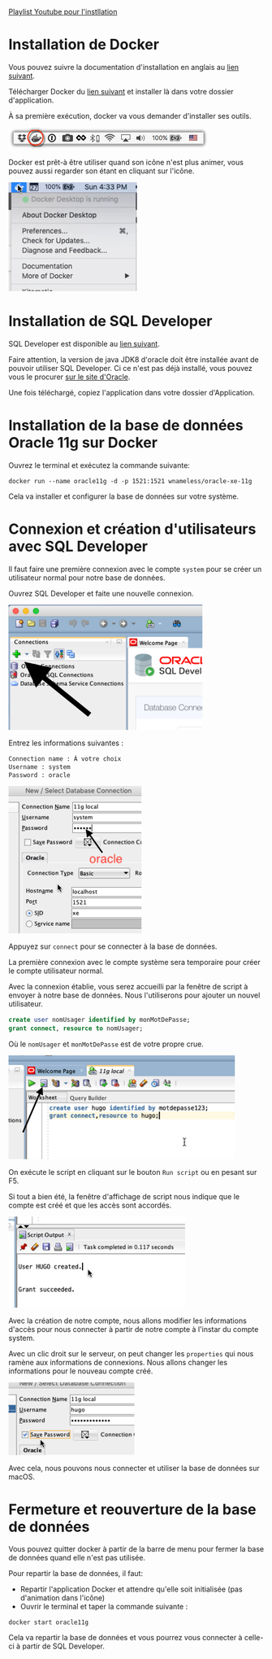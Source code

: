 [Playlist Youtube pour l'instllation](https://www.youtube.com/playlist?list=PLliSmgNDYPxyO0qZ0yefbOHA5TbhDMOkj)

# Installation de Docker

Vous pouvez suivre la documentation d'installation en anglais au [lien suivant](https://docs.docker.com/docker-for-mac/install/).

Télécharger Docker du [lien suivant](https://download.docker.com/mac/stable/Docker.dmg) et installer là dans votre dossier d'application.

À sa première exécution, docker va vous demander d'installer ses outils.

![](whale-in-menu-bar.png)

Docker est prêt-à être utiliser quand son icône n'est plus animer, vous pouvez aussi regarder son étant en cliquant sur l'icône.

![](docker-running.png)

# Installation de SQL Developer

SQL Developer est disponible au [lien suivant](https://www.oracle.com/technetwork/developer-tools/sql-developer/downloads/index.html).

Faire attention, la version de java JDK8 d'oracle doit être installée avant de pouvoir utiliser SQL Developer. Ci ce n'est pas déjà installé, vous pouvez vous le procurer [sur le site d'Oracle](http://www.oracle.com/technetwork/java/javase/downloads/jdk8-downloads-2133151.html).

Une fois téléchargé, copiez l'application dans votre dossier d'Application.

# Installation de la base de données Oracle 11g sur Docker

Ouvrez le terminal et exécutez la commande suivante:
```
docker run --name oracle11g -d -p 1521:1521 wnameless/oracle-xe-11g
```

Cela va installer et configurer la base de données sur votre système.

# Connexion et création d'utilisateurs avec SQL Developer

Il faut faire une première connexion avec le compte `system` pour se créer un utilisateur normal pour notre base de données.

Ouvrez SQL Developer et faite une nouvelle connexion.

![](sql-connect.png)

Entrez les informations suivantes :
```
Connection name : À votre choix
Username : system
Password : oracle
```

![](login-info.png)

Appuyez sur `connect` pour se connecter à la base de données.

La première connexion avec le compte système sera temporaire pour créer le compte utilisateur normal.

Avec la connexion établie, vous serez accueilli par la fenêtre de script à envoyer à notre base de données. Nous l'utiliserons pour ajouter un nouvel utilisateur.

```SQL
create user nomUsager identified by monMotDePasse;
grant connect, resource to nomUsager;
```

Où le `nomUsager` et `monMotDePasse` est de votre propre crue.

![](create-user.png)

On exécute le script en cliquant sur le bouton `Run script` ou en pesant sur F5.

Si tout a bien été, la fenêtre d'affichage de script nous indique que le compte est créé et que les accès sont accordés.

![](create-success.png)

Avec la création de notre compte, nous allons modifier les informations d'accès pour nous connecter à partir de notre compte à l'instar du compte system.

Avec un clic droit sur le serveur, on peut changer les `properties` qui nous ramène aux informations de connexions. Nous allons changer les informations pour le nouveau compte créé.

![](new-user.png)

Avec cela, nous pouvons nous connecter et utiliser la base de données sur macOS.

# Fermeture et reouverture de la base de données
Vous pouvez quitter docker à partir de la barre de menu pour fermer la base de données quand elle n'est pas utilisée.

Pour repartir la base de données, il faut:

* Repartir l'application Docker et attendre qu'elle soit initialisée (pas d'animation dans l'icône)
* Ouvrir le terminal et taper la commande suivante :
```
docker start oracle11g
```

Cela va repartir la base de données et vous pourrez vous connecter à celle-ci à partir de SQL Developer.
